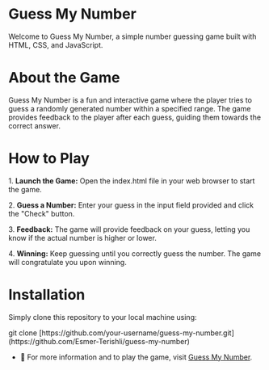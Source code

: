 <h1>Guess My Number</h1>
<p align="left">Welcome to Guess My Number, a simple number guessing game built with HTML, CSS, and JavaScript.</p>

<h1>About the Game</h1>
<p align="left">Guess My Number is a fun and interactive game where the player tries to guess a randomly generated number within a specified range. The game provides feedback to the player after each guess, guiding them towards the correct answer.</p>

<h1>How to Play</h1>
<p align="left">1. <b>Launch the Game:</b> Open the index.html file in your web browser to start the game.</p>

<p align="left">2. <b>Guess a Number:</b> Enter your guess in the input field provided and click the "Check" button.</p>

<p align="left">3. <b>Feedback:</b> The game will provide feedback on your guess, letting you know if the actual number is higher or lower.</p>

<p align="left">4. <b>Winning:</b> Keep guessing until you correctly guess the number. The game will congratulate you upon winning.</p>


<h1>Installation</h1>
<p align="left">Simply clone this repository to your local machine using:</p>
<p>git clone [https://github.com/your-username/guess-my-number.git](https://github.com/Esmer-Terishli/guess-my-number)</p>


- 📄 For more information and to play the game, visit [Guess My Number](https://esmer-terishli.github.io/guess-my-number/).
